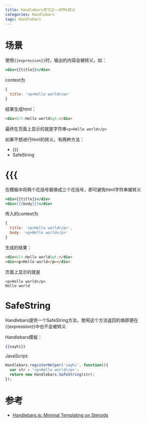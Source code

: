 ```yaml
---
title: Handlebars学习之——HTML转义
categories: Handlebars
tags: Handlebars
---
```


# 场景

使用`{{expression}}`时，输出的内容会被转义，如：

```handlebars
<div>{{title}}</div>
```

context为

```javascript
{
  title: '<p>Hello world</p>'
}
```

结果生成html：

```html
<div>&lt;Hello world&gt;</div>
```

最终在页面上显示的就是字符串`<p>Hello world</p>`

如果不想进行html的转义，有两种方法：

* {{{
* SafeString

# {{{

在模板中将两个花括号替换成三个花括号，即可避免html字符串被转义

```handlebars
<div>{{title}}</div>
<div>{{{body}}}</div>
```

传入的context为

```javascript
{
  title: '<p>Hello world</p>',
  body: '<p>Hello world</p>'
}
```

生成的结果：

```html
<div>&lt;Hello world&gt;</div>
<div><p>Hello world</p></div>
```

页面上显示的就是

```
<p>Hello world</p>
Hello world
```

# SafeString

Handlebars提供一个SafeString方法，使用这个方法返回的值即便在{{expression}}中也不会被转义

Handlebars模板：

```handlebars
{{sayhi}}
```

JavaScript:

```javascript
Handlebars.registerHelper('sayhi', function(){
  var str = '<p>Hello world</p>';
  return new Handlebars.SafeString(str);
});
```




# 参考

* [Handlebars.js: Minimal Templating on Steroids][]




[Handlebars.js: Minimal Templating on Steroids]: http://handlebarsjs.com/